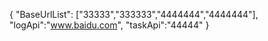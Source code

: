 {
	"BaseUrlList": ["33333","333333","4444444","4444444"],
    "logApi":"www.baidu.com",
    "taskApi":"44444"
}
